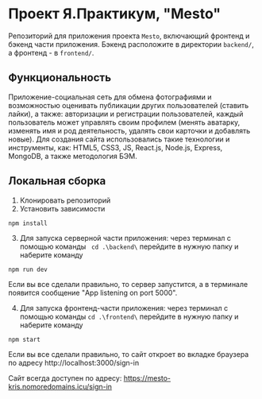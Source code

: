 # Проект Я.Практикум, "Mesto"

Репозиторий для приложения проекта `Mesto`, включающий фронтенд и бэкенд части приложения. Бэкенд расположите в директории `backend/`, а фронтенд - в `frontend/`.

## Функциональность
Приложение-социальная сеть для обмена фотографиями и возможностью оценивать публикации других пользователей (ставить лайки), а также: авторизации и регистрации пользователей, каждый пользователь может управлять своим профилем (менять аватарку, изменять имя и род деятельность, удалять свои карточки и добавлять новые).
Для создания сайта использовались такие технологии и инструменты, как: HTML5, CSS3, JS, React.js, Node.js, Express, MongoDB, а также методология БЭМ.

## Локальная сборка

1. Клонировать репозиторий
2. Установить зависимости
``` 
npm install
```
3. Для запуска серверной части приложения:
через терминал с помощью команды ``` cd .\backend\``` перейдите в нужную папку и наберите команду
```
npm run dev
```
Если вы все сделали правильно, то сервер запустится, а в терминале появится сообщение "App listening on port 5000".

4. Для запуска фронтенд-части приложения:
через терминал с помощью команды ```cd .\frontend\``` перейдите в нужную папку и наберите команду
```
npm start
```
Если вы все сделали правильно, то сайт откроет во вкладке браузера по адресу http://localhost:3000/sign-in

Сайт всегда доступен по адресу: https://mesto-kris.nomoredomains.icu/sign-in


